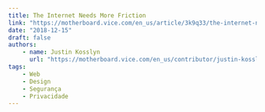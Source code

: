 ```yaml
---
title: The Internet Needs More Friction
link: "https://motherboard.vice.com/en_us/article/3k9q33/the-internet-needs-more-friction"
date: "2018-12-15"
draft: false
authors:
    - name: Justin Kosslyn
      url: "https://motherboard.vice.com/en_us/contributor/justin-kosslyn"
tags:
    - Web
    - Design
    - Segurança
    - Privacidade
---
```

